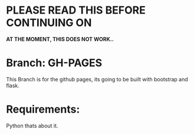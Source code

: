 
# PLEASE READ THIS BEFORE CONTINUING ON

**AT THE MOMENT, THIS DOES NOT WORK..**

# Branch: GH-PAGES
This Branch is for the github pages, its going to be built with bootstrap and flask.

# Requirements: 
Python
thats about it.